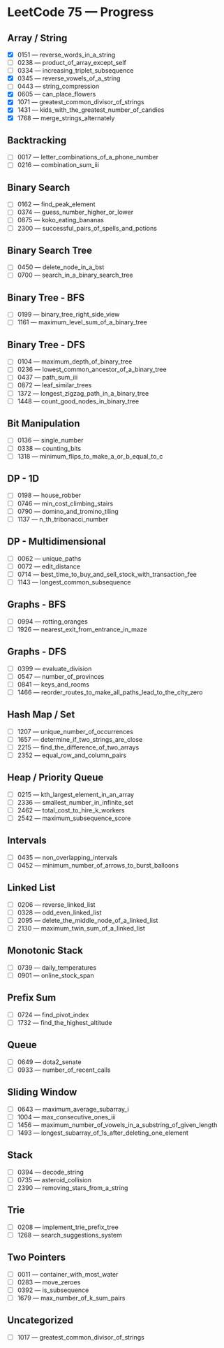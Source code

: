 # LeetCode 75 — Progress


## Array / String

- [x] 0151 — reverse_words_in_a_string
- [ ] 0238 — product_of_array_except_self
- [ ] 0334 — increasing_triplet_subsequence
- [x] 0345 — reverse_vowels_of_a_string
- [ ] 0443 — string_compression
- [x] 0605 — can_place_flowers
- [x] 1071 — greatest_common_divisor_of_strings
- [x] 1431 — kids_with_the_greatest_number_of_candies
- [x] 1768 — merge_strings_alternately

## Backtracking

- [ ] 0017 — letter_combinations_of_a_phone_number
- [ ] 0216 — combination_sum_iii

## Binary Search

- [ ] 0162 — find_peak_element
- [ ] 0374 — guess_number_higher_or_lower
- [ ] 0875 — koko_eating_bananas
- [ ] 2300 — successful_pairs_of_spells_and_potions

## Binary Search Tree

- [ ] 0450 — delete_node_in_a_bst
- [ ] 0700 — search_in_a_binary_search_tree

## Binary Tree - BFS

- [ ] 0199 — binary_tree_right_side_view
- [ ] 1161 — maximum_level_sum_of_a_binary_tree

## Binary Tree - DFS

- [ ] 0104 — maximum_depth_of_binary_tree
- [ ] 0236 — lowest_common_ancestor_of_a_binary_tree
- [ ] 0437 — path_sum_iii
- [ ] 0872 — leaf_similar_trees
- [ ] 1372 — longest_zigzag_path_in_a_binary_tree
- [ ] 1448 — count_good_nodes_in_binary_tree

## Bit Manipulation

- [ ] 0136 — single_number
- [ ] 0338 — counting_bits
- [ ] 1318 — minimum_flips_to_make_a_or_b_equal_to_c

## DP - 1D

- [ ] 0198 — house_robber
- [ ] 0746 — min_cost_climbing_stairs
- [ ] 0790 — domino_and_tromino_tiling
- [ ] 1137 — n_th_tribonacci_number

## DP - Multidimensional

- [ ] 0062 — unique_paths
- [ ] 0072 — edit_distance
- [ ] 0714 — best_time_to_buy_and_sell_stock_with_transaction_fee
- [ ] 1143 — longest_common_subsequence

## Graphs - BFS

- [ ] 0994 — rotting_oranges
- [ ] 1926 — nearest_exit_from_entrance_in_maze

## Graphs - DFS

- [ ] 0399 — evaluate_division
- [ ] 0547 — number_of_provinces
- [ ] 0841 — keys_and_rooms
- [ ] 1466 — reorder_routes_to_make_all_paths_lead_to_the_city_zero

## Hash Map / Set

- [ ] 1207 — unique_number_of_occurrences
- [ ] 1657 — determine_if_two_strings_are_close
- [ ] 2215 — find_the_difference_of_two_arrays
- [ ] 2352 — equal_row_and_column_pairs

## Heap / Priority Queue

- [ ] 0215 — kth_largest_element_in_an_array
- [ ] 2336 — smallest_number_in_infinite_set
- [ ] 2462 — total_cost_to_hire_k_workers
- [ ] 2542 — maximum_subsequence_score

## Intervals

- [ ] 0435 — non_overlapping_intervals
- [ ] 0452 — minimum_number_of_arrows_to_burst_balloons

## Linked List

- [ ] 0206 — reverse_linked_list
- [ ] 0328 — odd_even_linked_list
- [ ] 2095 — delete_the_middle_node_of_a_linked_list
- [ ] 2130 — maximum_twin_sum_of_a_linked_list

## Monotonic Stack

- [ ] 0739 — daily_temperatures
- [ ] 0901 — online_stock_span

## Prefix Sum

- [ ] 0724 — find_pivot_index
- [ ] 1732 — find_the_highest_altitude

## Queue

- [ ] 0649 — dota2_senate
- [ ] 0933 — number_of_recent_calls

## Sliding Window

- [ ] 0643 — maximum_average_subarray_i
- [ ] 1004 — max_consecutive_ones_iii
- [ ] 1456 — maximum_number_of_vowels_in_a_substring_of_given_length
- [ ] 1493 — longest_subarray_of_1s_after_deleting_one_element

## Stack

- [ ] 0394 — decode_string
- [ ] 0735 — asteroid_collision
- [ ] 2390 — removing_stars_from_a_string

## Trie

- [ ] 0208 — implement_trie_prefix_tree
- [ ] 1268 — search_suggestions_system

## Two Pointers

- [ ] 0011 — container_with_most_water
- [ ] 0283 — move_zeroes
- [ ] 0392 — is_subsequence
- [ ] 1679 — max_number_of_k_sum_pairs

## Uncategorized

- [ ] 1017 — greatest_common_divisor_of_strings
